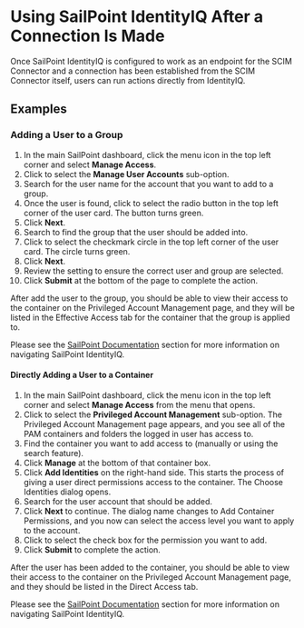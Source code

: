 [title]: # (Using SailPoint IdentityIQ)
[tags]: # (third-party)
[priority]: # (3)
# Using SailPoint IdentityIQ After a Connection Is Made

Once SailPoint IdentityIQ is configured to work as an endpoint for the SCIM Connector and a connection has been established from the SCIM Connector itself, users can run actions directly from IdentityIQ.

## Examples

###  Adding a User to a Group

1. In the main SailPoint dashboard, click the menu icon in the top left corner and select __Manage Access__.
1. Click to select the __Manage User Accounts__ sub-option.
1. Search for the user name for the account that you want to add to a group. 
1. Once the user is found, click to select the radio button in the top left corner of the user card. The button turns green.
1. Click __Next__.
1. Search to find the group that the user should be added into.
1. Click to select the checkmark circle in the top left corner of the user card. The circle turns green.
1. Click __Next__.
1. Review the setting to ensure the correct user and group are selected.
1. Click __Submit__ at the bottom of the page to complete the action.

After add the user to the group, you should be able to view their access to the container on the Privileged Account Management page, and they will be listed in the Effective Access tab for the container that the group is applied to.

Please see the [SailPoint Documentation](index.md) section for more information on navigating SailPoint IdentityIQ.

#### Directly Adding a User to a Container

1. In the main SailPoint dashboard, click the menu icon in the top left corner and select __Manage Access__ from the menu that opens.
1. Click to select the __Privileged Account Management__ sub-option. The Privileged Account Management page appears, and you see all of the PAM containers and folders the logged in user has access to. 
1. Find the container you want to add access to (manually or using the search feature).
1. Click __Manage__ at the bottom of that container box.
1. Click __Add Identities__ on the right-hand side. This starts the process of giving a user direct permissions access to the container. The Choose Identities dialog opens.
1. Search for the user account that should be added. 
1. Click __Next__ to continue. The dialog name changes to Add Container Permissions, and you now can select the access level you want to apply to the account. 
1. Click to select the check box for the permission you want to add.
1. Click __Submit__ to complete the action.

After the user has been added to the container, you should be able to view their access to the container on the Privileged Account Management page, and they should be listed in the Direct Access tab.

Please see the [SailPoint Documentation](index.md) section for more information on navigating SailPoint IdentityIQ.

